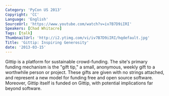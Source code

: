 ```yaml
---
Category: 'PyCon US 2013'
Copyright: 'CC'
Language: 'English'
SourceUrl: 'https://www.youtube.com/watch?v=iv7B7D9iIRI'
Speakers: [Chad Whitacre]
Tags: [talk]
ThumbnailUrl: 'http://i2.ytimg.com/vi/iv7B7D9iIRI/hqdefault.jpg'
Title: 'Gittip: Inspiring Generosity'
date: '2013-03-15'
---
```

Gittip is a platform for sustainable crowd-funding. The site's primary funding mechanism is the "gift tip," a small, anonymous, weekly gift to a worthwhile person or project. These gifts are given with no strings attached, and represent a new model for funding free and open source software. Moreover, Gittip itself is funded on Gittip, with potential implications far beyond software.